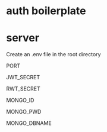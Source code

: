 # auth boilerplate

# server

Create an .env file in the root directory

PORT

JWT_SECRET

RWT_SECRET

MONGO_ID

MONGO_PWD

MONGO_DBNAME
